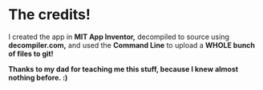 # The credits!

I created the app in **MIT App Inventor,** decompiled to source using **decompiler.com,** and used the **Command Line** to upload a **WHOLE bunch of files to git!**

**Thanks to my dad for teaching me this stuff, because I knew almost nothing before. :)**